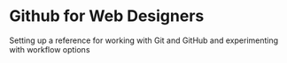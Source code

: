 Github for Web Designers
========================

Setting up a reference for working with Git and GitHub and experimenting with workflow options
